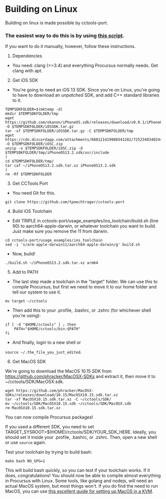 # Building on Linux
Building on linux is made possible by cctools-port.

### The easiest way to do this is by using [this script](https://gist.github.com/1Conan/4347fd5f604cfe6116f7acb0237ef155).

If you want to do it manually, however, follow these instructions.

1. Dependencies
- You need: clang (>=3.4) and everything Procursus normally needs. Get clang with apt.

2. Get iOS SDK
- You're going to need an iOS 13 SDK. Since you're on Linux, you're going to have to download an _unpatched_ SDK, and add C++ standard libraries to it.
```
TEMPSDKFOLDER=$(mktemp -d)
mkdir $TEMPSDKFOLDER/tmp
wget https://github.com/okanon/iPhoneOS.sdk/releases/download/v0.0.1/iPhoneOS13.2.sdk.tar.gz -O $TEMPSDKFOLDER/iOSSDK.tar.gz
tar -xf $TEMPSDKFOLDER/iOSSDK.tar.gz -C $TEMPSDKFOLDER/tmp
wget https://cdn.discordapp.com/attachments/688121419980341282/725234834024431686/c.zip -O $TEMPSDKFOLDER/iOSC.zip
unzip -o $TEMPSDKFOLDER/iOSC.zip -d $TEMPSDKFOLDER/tmp/iPhoneOS13.2.sdk/usr/include
(
cd $TEMPSDKFOLDER/tmp/
tar caf ~/iPhoneOS13.2.sdk.tar.xz iPhoneOS13.2.sdk
)
rm -Rf $TEMPSDKFOLDER
```

3. Get CCTools Port
- You need Git for this. 

```git clone https://github.com/tpoechtrager/cctools-port```

4. Build iOS Toolchain
- Edit TRIPLE in cctools-port/usage_examples/ios_toolchain/build.sh (line 90) to aarch64-apple-darwin, or whatever toolchain you want to build. Just make sure you remove the 11 from darwin.
```
cd cctools-port/usage_examples/ios_toolchain
sed -i 's/arm-apple-darwin11/aarch64-apple-darwin/g' build.sh
```
- Now, build!

```./build.sh ~/iPhoneOS13.2.sdk.tar.xz arm64```

5. Add to PATH
- The last step made a toolchain in the "target" folder. We can use this to compile Procursus, but first we need to move it to our home folder and tell our system to use it.

```mv target ~/cctools```
- Then add this to your .profile, .bashrc, or .zshrc (for whichever shell you're using):
```
if [ -d "$HOME/cctools" ] ; then
    PATH="$HOME/cctools/bin:$PATH"
fi
```
- And finally, login to a new shell or

```source ~/.the_file_you_just_edited```. 


6. Get MacOS SDK

We're going to download the MacOS 10.15 SDK from https://github.com/phracker/MacOSX-SDKs and extract it, then move it to ~/cctools/SDK/MacOSX.sdk.
```
wget https://github.com/phracker/MacOSX-SDKs/releases/download/10.15/MacOSX10.15.sdk.tar.xz
tar -xf MacOSX10.15.sdk.tar.xz -C ~/cctools/SDK/
mv ~/cctools/SDK/MacOSX10.15.sdk ~/cctools/SDK/MacOSX.sdk
rm MacOSX10.15.sdk.tar.xz
```

You can now compile Procursus packages!

If you used a different SDK, you need to set TARGET_SYSROOT=$(HOME)/cctools/SDK/YOUR_SDK_HERE.
Ideally, you should set it inside your .profile, .bashrc, or .zshrc. Then, open a new shell or use ```source``` again.

Test your toolchain by trying to build bash: 

```make bash NO_GPG=1```

This will build bash quickly, so you can test if your toolchain works. If it does, congratulations! 
You should now be able to compile almost everything in Procursus with Linux. 
Some tools, like golang and nodejs, will need an actual MacOS system, but most things won't. If you do find the need to run MacOS, you can use [this excellent guide for setting up MacOS in a KVM](https://github.com/foxlet/macOS-Simple-KVM).
